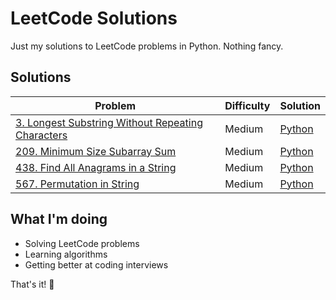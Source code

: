 # LeetCode Solutions

Just my solutions to LeetCode problems in Python. Nothing fancy.

## Solutions

| Problem | Difficulty | Solution |
|---------|------------|----------|
| [3. Longest Substring Without Repeating Characters](https://leetcode.com/problems/longest-substring-without-repeating-characters/) | Medium | [Python](./3%20Longest%20Substring%20Without%20Repeating%20Characters.py) |
| [209. Minimum Size Subarray Sum](https://leetcode.com/problems/minimum-size-subarray-sum/) | Medium | [Python](./209.%20Minimum%20Size%20Subarray%20Sum.py) |
| [438. Find All Anagrams in a String](https://leetcode.com/problems/find-all-anagrams-in-a-string/) | Medium | [Python](./438.%20Find%20All%20Anagrams%20in%20a%20String.py) |
| [567. Permutation in String](https://leetcode.com/problems/permutation-in-string/) | Medium | [Python](./567.%20Permutation%20in%20String.py) |

## What I'm doing

- Solving LeetCode problems
- Learning algorithms
- Getting better at coding interviews

That's it! 🚀
